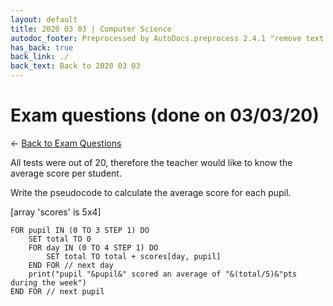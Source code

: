 ```yaml
---
layout: default
title: 2020 03 03 | Computer Science
autodoc_footer: Preprocessed by AutoDocs.preprocess 2.4.1 "remove text backlinks in index files" ⓒ Starwort, 2020
has_back: true
back_link: ./
back_text: Back to 2020 03 03
---
```


<style type="text/css">
    ol ol {
        list-style-type: lower-alpha;
    }
    ol ol ol {
        list-style-type: lower-roman;
    }
</style>

# Exam questions (done on 03/03/20)

← [Back to Exam Questions](./index.html)

All tests were out of 20, therefore the teacher would like to know the average score per student.

Write the pseudocode to calculate the average score for each pupil.

[array 'scores' is 5x4]

```SPLIWACA
FOR pupil IN (0 TO 3 STEP 1) DO
    SET total TO 0
    FOR day IN (0 TO 4 STEP 1) DO
        SET total TO total + scores[day, pupil]
    END FOR // next day
    print("pupil "&pupil&" scored an average of "&(total/5)&"pts during the week")
END FOR // next pupil
```
